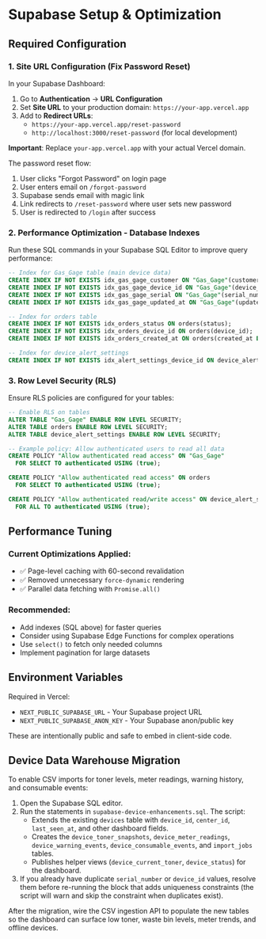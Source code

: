 # Supabase Setup & Optimization

## Required Configuration

### 1. Site URL Configuration (Fix Password Reset)

In your Supabase Dashboard:

1. Go to **Authentication** → **URL Configuration**
2. Set **Site URL** to your production domain: `https://your-app.vercel.app`
3. Add to **Redirect URLs**:
   - `https://your-app.vercel.app/reset-password`
   - `http://localhost:3000/reset-password` (for local development)

**Important**: Replace `your-app.vercel.app` with your actual Vercel domain.

The password reset flow:

1. User clicks "Forgot Password" on login page
2. User enters email on `/forgot-password`
3. Supabase sends email with magic link
4. Link redirects to `/reset-password` where user sets new password
5. User is redirected to `/login` after success

### 2. Performance Optimization - Database Indexes

Run these SQL commands in your Supabase SQL Editor to improve query performance:

```sql
-- Index for Gas_Gage table (main device data)
CREATE INDEX IF NOT EXISTS idx_gas_gage_customer ON "Gas_Gage"(customer);
CREATE INDEX IF NOT EXISTS idx_gas_gage_device_id ON "Gas_Gage"(device_id);
CREATE INDEX IF NOT EXISTS idx_gas_gage_serial ON "Gas_Gage"(serial_number);
CREATE INDEX IF NOT EXISTS idx_gas_gage_updated_at ON "Gas_Gage"(updated_at DESC);

-- Index for orders table
CREATE INDEX IF NOT EXISTS idx_orders_status ON orders(status);
CREATE INDEX IF NOT EXISTS idx_orders_device_id ON orders(device_id);
CREATE INDEX IF NOT EXISTS idx_orders_created_at ON orders(created_at DESC);

-- Index for device_alert_settings
CREATE INDEX IF NOT EXISTS idx_alert_settings_device_id ON device_alert_settings(device_id);
```

### 3. Row Level Security (RLS)

Ensure RLS policies are configured for your tables:

```sql
-- Enable RLS on tables
ALTER TABLE "Gas_Gage" ENABLE ROW LEVEL SECURITY;
ALTER TABLE orders ENABLE ROW LEVEL SECURITY;
ALTER TABLE device_alert_settings ENABLE ROW LEVEL SECURITY;

-- Example policy: Allow authenticated users to read all data
CREATE POLICY "Allow authenticated read access" ON "Gas_Gage"
  FOR SELECT TO authenticated USING (true);

CREATE POLICY "Allow authenticated read access" ON orders
  FOR SELECT TO authenticated USING (true);

CREATE POLICY "Allow authenticated read/write access" ON device_alert_settings
  FOR ALL TO authenticated USING (true);
```

## Performance Tuning

### Current Optimizations Applied:

- ✅ Page-level caching with 60-second revalidation
- ✅ Removed unnecessary `force-dynamic` rendering
- ✅ Parallel data fetching with `Promise.all()`

### Recommended:

- Add indexes (SQL above) for faster queries
- Consider using Supabase Edge Functions for complex operations
- Use `select()` to fetch only needed columns
- Implement pagination for large datasets

## Environment Variables

Required in Vercel:

- `NEXT_PUBLIC_SUPABASE_URL` - Your Supabase project URL
- `NEXT_PUBLIC_SUPABASE_ANON_KEY` - Your Supabase anon/public key

These are intentionally public and safe to embed in client-side code.

## Device Data Warehouse Migration

To enable CSV imports for toner levels, meter readings, warning history, and consumable events:

1. Open the Supabase SQL editor.
2. Run the statements in `supabase-device-enhancements.sql`. The script:
   - Extends the existing `devices` table with `device_id`, `center_id`, `last_seen_at`, and other dashboard fields.
   - Creates the `device_toner_snapshots`, `device_meter_readings`, `device_warning_events`, `device_consumable_events`, and `import_jobs` tables.
   - Publishes helper views (`device_current_toner`, `device_status`) for the dashboard.
3. If you already have duplicate `serial_number` or `device_id` values, resolve them before re-running the block that adds uniqueness constraints (the script will warn and skip the constraint when duplicates exist).

After the migration, wire the CSV ingestion API to populate the new tables so the dashboard can surface low toner, waste bin levels, meter trends, and offline devices.
